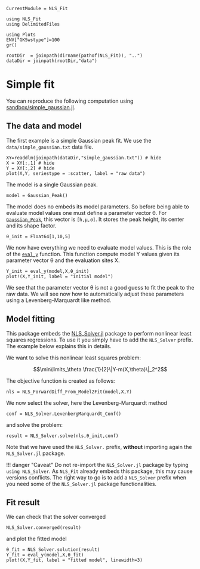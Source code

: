  ```@meta
CurrentModule = NLS_Fit
```

```@setup session
using NLS_Fit
using DelimitedFiles

using Plots
ENV["GKSwstype"]=100
gr()

rootDir  = joinpath(dirname(pathof(NLS_Fit)), "..")
dataDir = joinpath(rootDir,"data")
```

# Simple fit

You can reproduce the following computation using
[sandbox/simple_gaussian.jl](../../sandbox/simple_gaussian.jl).

## The data and model
The first example is a simple Gaussian peak fit. We use the
`data/simple_gaussian.txt` data file. 

```@example session
XY=readdlm(joinpath(dataDir,"simple_gaussian.txt")) # hide
X = XY[:,1] # hide
Y = XY[:,2] # hide
plot(X,Y, seriestype = :scatter, label = "raw data")
```

The model is a single Gaussian peak. 
```@example session
model = Gaussian_Peak()
```
The model does no embeds its model parameters. So before being able to evaluate model values one must define a parameter vector θ. For [`Gaussian_Peak`](@ref), this vector is `[h,μ,σ]`. It stores the peak height, its center and its shape factor.

```@example session
θ_init = Float64[1,10,5]
```

We now have everything we need to evaluate model values. This is the
role of the [`eval_y`](@ref) function. This function compute model Y
values given its parameter vector θ and the evaluation sites X.

```@example session
Y_init = eval_y(model,X,θ_init)
plot!(X,Y_init, label = "initial model")
```

We see that the parameter vector θ is not a good guess to fit the peak
to the raw data. We will see now how to automatically adjust these
parameters using a Levenberg-Marquardt like method.

## Model fitting

This package embeds the
[NLS_Solver.jl](https://github.com/vincent-picaud/NLS_Solver.jl)
package to perform nonlinear least squares regressions. To use it you
simply have to add the `NLS_Solver` prefix. The example below explains
this in details.

We want to solve this nonlinear least squares problem:
```math
\min\limits_\theta \frac{1}{2}\|Y-m(X,\theta)\|_2^2
```

The objective function is created as follows:

```@example session
nls = NLS_ForwardDiff_From_Model2Fit(model,X,Y)
```

We now select the solver, here the Levenberg-Marquardt method

```@example session
conf = NLS_Solver.LevenbergMarquardt_Conf()
```

and solve the problem:

```@example session
result = NLS_Solver.solve(nls,θ_init,conf)
```

Note that we have used the `NLS_Solver.` prefix, **without** importing
again the `NLS_Solver.jl` package.

!!! danger "Caveat"
    Do not re-import the `NLS_Solver.jl` package by typing `using NLS_Solver`. 
	As `NLS_Fit` already embeds this package, this may cause versions conflicts.
	The right way to go is to add a `NLS_Solver` prefix when you need
    some of the `NLS_Solver.jl` package functionalities.
	
## Fit result

We can check that the solver converged

```@example session
NLS_Solver.converged(result)
```
and plot the fitted model

```@example session
θ_fit = NLS_Solver.solution(result)
Y_fit = eval_y(model,X,θ_fit)
plot!(X,Y_fit, label = "fitted model", linewidth=3)
```


